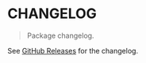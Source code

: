 # CHANGELOG

> Package changelog.

See [GitHub Releases](https://github.com/stdlib-js/stats-base-snanmeanpn/releases) for the changelog.